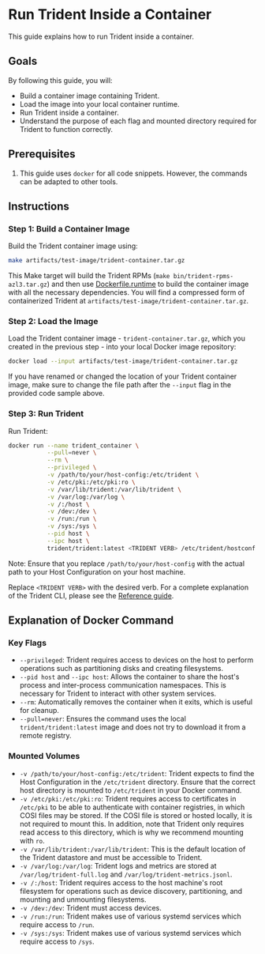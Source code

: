 
# Run Trident Inside a Container

This guide explains how to run Trident inside a container.

## Goals

By following this guide, you will:

- Build a container image containing Trident.
- Load the image into your local container runtime.
- Run Trident inside a container.
- Understand the purpose of each flag and mounted directory required for Trident
  to function correctly.

## Prerequisites

1. This guide uses `docker` for all code snippets. However, the commands can be
   adapted to other tools.

## Instructions

### Step 1: Build a Container Image

Build the Trident container image using:

```bash
make artifacts/test-image/trident-container.tar.gz
```

This Make target will build the
Trident RPMs (`make bin/trident-rpms-azl3.tar.gz`) and then use
[Dockerfile.runtime](../../Dockerfile.runtime) to build the container image with
all the necessary dependencies. You will find a compressed form of containerized
Trident at `artifacts/test-image/trident-container.tar.gz`.

### Step 2: Load the Image

Load the Trident container image - `trident-container.tar.gz`, which you created
in the previous step - into your local Docker image repository:

```bash
docker load --input artifacts/test-image/trident-container.tar.gz
```

If you have renamed or changed the location of your Trident container image,
make sure to change the file path after the `--input` flag in the provided code
sample above.

### Step 3: Run Trident

Run Trident:

```bash
docker run --name trident_container \
           --pull=never \
           --rm \
           --privileged \
           -v /path/to/your/host-config:/etc/trident \
           -v /etc/pki:/etc/pki:ro \
           -v /var/lib/trident:/var/lib/trident \
           -v /var/log:/var/log \
           -v /:/host \
           -v /dev:/dev \
           -v /run:/run \
           -v /sys:/sys \
           --pid host \
           --ipc host \
           trident/trident:latest <TRIDENT VERB> /etc/trident/hostconf.yaml --verbosity TRACE
```

Note: Ensure that you replace `/path/to/your/host-config` with the actual path
to your Host Configuration on your host machine.

Replace `<TRIDENT VERB>` with the desired verb. For a complete explanation of
the Trident CLI, please see the [Reference guide](../Reference/Trident-CLI.md).

## Explanation of Docker Command

### Key Flags

- `--privileged`: Trident requires access to devices on the host to perform
  operations such as partitioning disks and creating filesystems.
- `--pid host` and `--ipc host`: Allows the container to share the host's
  process and inter-process communication namespaces. This is necessary for
  Trident to interact with other system services.
- `--rm`: Automatically removes the container when it exits, which is useful for
  cleanup.
- `--pull=never`: Ensures the command uses the local `trident/trident:latest`
  image and does not try to download it from a remote registry.

### Mounted Volumes

- `-v /path/to/your/host-config:/etc/trident`: Trident expects to find the Host
Configuration in the `/etc/trident` directory. Ensure that the correct host
directory is mounted to `/etc/trident` in your Docker command.
- `-v /etc/pki:/etc/pki:ro`: Trident requires access to certificates in
`/etc/pki` to be able to authenticate with container registries, in which COSI
files may be stored. If the COSI file is stored or hosted locally, it is not
required to mount this. In addition, note that Trident only requires read access
to this directory, which is why we recommend mounting with `ro`.
- `-v /var/lib/trident:/var/lib/trident`: This is the default location of the
Trident datastore and must be accessible to Trident.
- `-v /var/log:/var/log`: Trident logs and metrics are stored at
`/var/log/trident-full.log` and `/var/log/trident-metrics.jsonl`.
- `-v /:/host`: Trident requires access to the host machine's root filesystem
for operations such as device discovery, partitioning, and mounting and
unmounting filesystems.
- `-v /dev:/dev`: Trident must access devices.
- `-v /run:/run`: Trident makes use of various systemd services which require
access to `/run`.
- `-v /sys:/sys`: Trident makes use of various systemd services which require
access to `/sys`.
